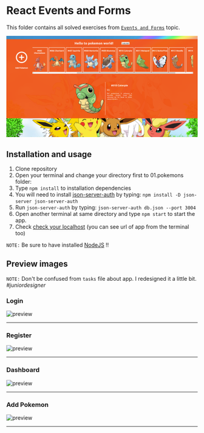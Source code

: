 # React Events and Forms

This folder contains all solved exercises from [``Events and Forms``](https://softuni.bg/trainings/2022/reactjs-fundamentals-june-2018/open#lesson-8905) topic.

![preview](https://raw.githubusercontent.com/tmollov/React-Exercises-Softuni/main/02_events_and_forms/_preview/random_pokemon.png)

## Installation and usage

1. Clone repository
2. Open your terminal and change your directory first to 01.pokemons folder:
3. Type ``npm install`` to installation dependencies
4. You will need to install [json-server-auth](https://www.npmjs.com/package/json-server-auth) by typing: ``npm install -D json-server json-server-auth``
5. Run ``json-server-auth`` by typing: ``json-server-auth db.json --port 3004``
6. Open another terminal at same directory and type ``npm start`` to start the app.
7. Check [check your localhost](http://localhost:3000/) (you can see url of app from the terminal too)

```NOTE:``` Be sure to have installed [NodeJS](https://nodejs.org/) !!

## Preview images

```NOTE:``` Don't be confused from ``tasks`` file about app. I redesigned it a little bit. *#juniordesigner*

### Login

![preview](https://raw.githubusercontent.com/tmollov/React-Exercises-Softuni/main/02_events_and_forms/_preview/guest_login.png)
___

### Register

![preview](https://raw.githubusercontent.com/tmollov/React-Exercises-Softuni/main/02_events_and_forms/_preview/guest_register.png)
___

### Dashboard

![preview](https://raw.githubusercontent.com/tmollov/React-Exercises-Softuni/main/02_events_and_forms/_preview/dashboard.png)
___

### Add Pokemon

![preview](https://raw.githubusercontent.com/tmollov/React-Exercises-Softuni/main/02_events_and_forms/_preview/add_pokemon.png)
___
